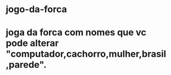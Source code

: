 # jogo-da-forca
# joga da forca com nomes que vc pode  alterar "computador,cachorro,mulher,brasil,parede".
